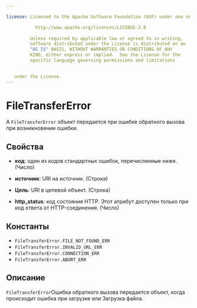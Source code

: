 ```yaml
---

license: Licensed to the Apache Software Foundation (ASF) under one or more contributor license agreements. See the NOTICE file distributed with this work for additional information regarding copyright ownership. The ASF licenses this file to you under the Apache License, Version 2.0 (the "License"); you may not use this file except in compliance with the License. You may obtain a copy of the License at

           http://www.apache.org/licenses/LICENSE-2.0
    
         Unless required by applicable law or agreed to in writing,
         software distributed under the License is distributed on an
         "AS IS" BASIS, WITHOUT WARRANTIES OR CONDITIONS OF ANY
         KIND, either express or implied.  See the License for the
         specific language governing permissions and limitations
    

   under the License.
---
```


# FileTransferError

A `FileTransferError` объект передается при ошибке обратного вызова при возникновении ошибки.

## Свойства

*   **код**: один из кодов стандартных ошибок, перечисленные ниже. (Число)

*   **источник**: URI на источник. (Строка)

*   **Цель**: URI в целевой объект. (Строка)

*   **http_status**: код состояния HTTP. Этот атрибут доступен только при код ответа от HTTP-соединения. (Число)

## Константы

*   `FileTransferError.FILE_NOT_FOUND_ERR`
*   `FileTransferError.INVALID_URL_ERR`
*   `FileTransferError.CONNECTION_ERR`
*   `FileTransferError.ABORT_ERR`

## Описание

`FileTransferError`Ошибка обратного вызова передается объект, когда происходит ошибка при загрузке или Загрузка файла.